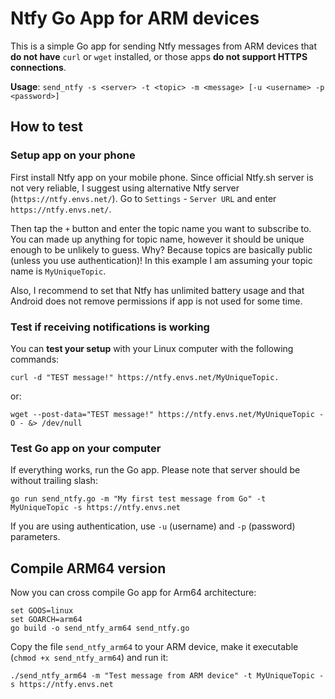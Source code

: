 # Ntfy Go App for ARM devices

This is a simple Go app for sending Ntfy messages from ARM devices that **do not have** `curl` or `wget` installed, or those apps **do not support HTTPS connections**.

**Usage**: `send_ntfy -s <server> -t <topic> -m <message> [-u <username> -p <password>]`

## How to test

### Setup app on your phone

First install Ntfy app on your mobile phone. Since official Ntfy.sh server is not very reliable, I suggest using alternative Ntfy server (`https://ntfy.envs.net/`). Go to `Settings` - `Server URL` and enter `https://ntfy.envs.net/`.

Then tap the `+` button and enter the topic name you want to subscribe to. You can made up anything for topic name, however it should be unique enough to be unlikely to guess. Why? Because topics are basically public (unless you use authentication)! In this example I am assuming your topic name is `MyUniqueTopic`.

Also, I recommend to set that Ntfy has unlimited battery usage and that Android does not remove permissions if app is not used for some time.

### Test if receiving notifications is working

You can **test your setup** with your Linux computer with the following commands:
```
curl -d "TEST message!" https://ntfy.envs.net/MyUniqueTopic.
```
or:
```
wget --post-data="TEST message!" https://ntfy.envs.net/MyUniqueTopic -O - &> /dev/null
```

### Test Go app on your computer
If everything works, run the Go app. Please note that server should be without trailing slash:
```
go run send_ntfy.go -m "My first test message from Go" -t MyUniqueTopic -s https://ntfy.envs.net
```
If you are using authentication, use `-u` (username) and `-p` (password) parameters.

## Compile ARM64 version

Now you can cross compile Go app for Arm64 architecture:
```
set GOOS=linux
set GOARCH=arm64
go build -o send_ntfy_arm64 send_ntfy.go
```

Copy the file `send_ntfy_arm64` to your ARM device, make it executable (`chmod +x send_ntfy_arm64`) and run it:
```
./send_ntfy_arm64 -m "Test message from ARM device" -t MyUniqueTopic -s https://ntfy.envs.net
```
